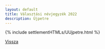 ```yaml
---
layout: default
title: Választási névjegyzék 2022
description: Újpetre
---
```


{% include settlementHTMLs/UUjpetre.html %}

[Vissza](../)